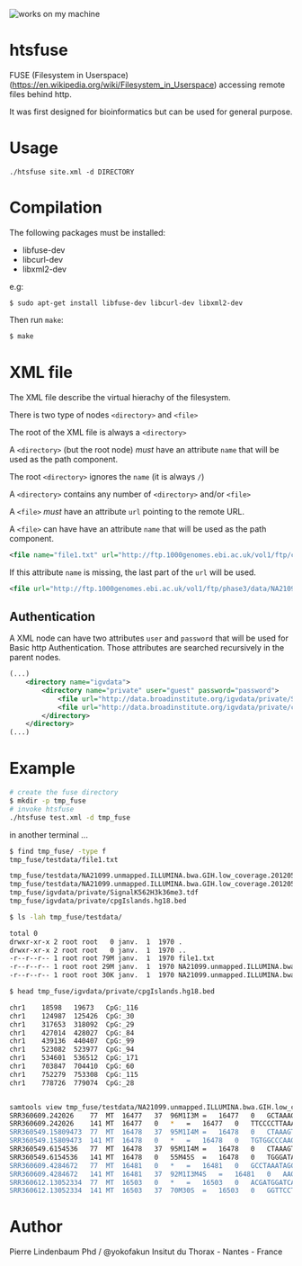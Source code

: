 ![works on my machine](https://img.shields.io/badge/works-on%20my%20machine-green.png)

# htsfuse


FUSE (Filesystem in Userspace) (https://en.wikipedia.org/wiki/Filesystem_in_Userspace) accessing remote files behind http. 

It was first designed for bioinformatics but can be used for general purpose.

# Usage

```
./htsfuse site.xml -d DIRECTORY
```

# Compilation

The following packages must be installed:

  * libfuse-dev
  * libcurl-dev
  * libxml2-dev

e.g: 

```
$ sudo apt-get install libfuse-dev libcurl-dev libxml2-dev
```

Then run `make`:


```bash
$ make
```

# XML file

The XML file describe the virtual hierachy of the filesystem.

There is two type of nodes `<directory>` and `<file>`

The root of the XML file is always a `<directory>`

A `<directory>` (but the root node) *must* have an attribute `name` that will be used as the path component.

The root `<directory>` ignores the `name` (it is always `/`)

A `<directory>` contains any number of  `<directory>` and/or `<file>`

A  `<file>` *must* have an attribute `url` pointing to the remote URL.

A  `<file>` can have have an attribute `name` that will be used as the path component. 

```xml
<file name="file1.txt" url="http://ftp.1000genomes.ebi.ac.uk/vol1/ftp/current.tree"/>
```

If this attribute  `name`  is missing, the last part of the `url` will be used.

```xml
<file url="http://ftp.1000genomes.ebi.ac.uk/vol1/ftp/phase3/data/NA21099/alignment/NA21099.unmapped.ILLUMINA.bwa.GIH.low_coverage.20120522.bam"/>
```

## Authentication

A XML node can have two attributes `user` and `password` that will be used for Basic http Authentication. Those attributes are searched recursively in the parent nodes.

```xml
(...)
	<directory name="igvdata">
		<directory name="private" user="guest" password="password">
			<file url="http://data.broadinstitute.org/igvdata/private/SignalK562H3k36me3.tdf"/>
			<file url="http://data.broadinstitute.org/igvdata/private/cpgIslands.hg18.bed"/>
		</directory>
	</directory>
(...)
```

# Example

```bash 
# create the fuse directory
$ mkdir -p tmp_fuse
# invoke htsfuse
./htsfuse test.xml -d tmp_fuse 
```

in another terminal ...

```bash 
$ find tmp_fuse/ -type f 
tmp_fuse/testdata/file1.txt

tmp_fuse/testdata/NA21099.unmapped.ILLUMINA.bwa.GIH.low_coverage.20120522.bam
tmp_fuse/testdata/NA21099.unmapped.ILLUMINA.bwa.GIH.low_coverage.20120522.bam.bai
tmp_fuse/igvdata/private/SignalK562H3k36me3.tdf 
tmp_fuse/igvdata/private/cpgIslands.hg18.bed

$ ls -lah tmp_fuse/testdata/

total 0
drwxr-xr-x 2 root root   0 janv.  1  1970 .
drwxr-xr-x 2 root root   0 janv.  1  1970 ..
-r--r--r-- 1 root root 79M janv.  1  1970 file1.txt
-r--r--r-- 1 root root 29M janv.  1  1970 NA21099.unmapped.ILLUMINA.bwa.GIH.low_coverage.20120522.bam
-r--r--r-- 1 root root 30K janv.  1  1970 NA21099.unmapped.ILLUMINA.bwa.GIH.low_coverage.20120522.bam.bai

$ head tmp_fuse/igvdata/private/cpgIslands.hg18.bed

chr1	18598	19673	CpG:_116
chr1	124987	125426	CpG:_30
chr1	317653	318092	CpG:_29
chr1	427014	428027	CpG:_84
chr1	439136	440407	CpG:_99
chr1	523082	523977	CpG:_94
chr1	534601	536512	CpG:_171
chr1	703847	704410	CpG:_60
chr1	752279	753308	CpG:_115
chr1	778726	779074	CpG:_28


samtools view tmp_fuse/testdata/NA21099.unmapped.ILLUMINA.bwa.GIH.low_coverage.20120522.bam MT | tail
SRR360609.242026	77	MT	16477	37	96M1I3M	=	16477	0	GCTAAAGTGAACTGTATCCGACATCTGGTTCCTACTTCAGGGTCATAGAGCCTAAATAGCCCACACGTTCCCCTTAAATAAGACATCACGATGGATCACA	9FIGIKLKKKLIMLKKKLLCLJLKLNKMKKLLNLJNLLLLMMHLKLLMLMKLNLLMLLMLMLLJMKDJLLMMILHLMILICKHHIKHJD=FFEHBIFCCC	X0:i:1	X1:i:0	MD:Z:47A45C5	RG:Z:SRR360609	AM:i:0	NM:i:3	SM:i:37XT:A:U
SRR360609.242026	141	MT	16477	0	*	=	16477	0	TTCCCCTTAAATAAGATATCACGATGGATCACAGGTCTATCACCCTATTAACCACTCACGGGAGCTCTCCATGCATTTGGTATTTTCGTCTGGGGGGTGT	43602>D?@J&1.-3'/*9.;698CDJC?FIJFJGGFGACD?CFFJ4IDE?CE?C9LCCCMMDLLEMNKKMMILKMLKILLDJJGLHCJILJJIIIIHIH	RG:Z:SRR360609
SRR360549.15809473	77	MT	16478	37	95M1I4M	=	16478	0	CTAAAGTGAACTGTATCCGACATCTGGTTCCTACTTCAGGGTCATAGAGCCTAAATAGCCCACACGTTCCCCTTAAATAAGACATCACGATGGATCACAG	9HHIILKLLLIMLLLLKKCMIMLKHMMLKKLNLINLLMMMMIKMLIMIMLLNMMMJMFLLLNJMJDKLLKIMLLMMJKJHIKFKJILHCKLKIIIEDCFF	X0:i:1	X1:i:0	MD:Z:46A45C5T0	RG:Z:SRR360549	AM:i:0	NM:i:4	SM:i:37XT:A:U
SRR360549.15809473	141	MT	16478	0	*	=	16478	0	TGTGGCCCAAGGTCTGTCCCCCTATTAACCGCTCACGGGAGCTCTCCATGCATTTGGTATTTTCGTCTGGGGGGTGTGCACGCGATAGCATTGCGAGACG	%%%%%%%%%%%%%%%%%%%%7388D?<242(1?/3'7>53DA9:EACEEE+BHJJJCH:F@97255C?IIGEEEF?GE?=>9JAIHGEEGJDD8<HFF?:	RG:Z:SRR360549
SRR360549.6154536	77	MT	16478	37	95M1I4M	=	16478	0	CTAAAGTGAACTGTATCCGACATCTGGTTCCTACTTCAGGGTCATAGAGCCTAAATAGCCCACACGTTCCCCTTAAATAAGACATCACGATGGATCACAG	7B?AACE>FFA?EFEEED?H8GF;JEFGBAEFGBFBFFHFDFFBIHD@C9:GHIIH<B?,?E:D9AIG?:;4GF;IDDH@IJ?FIDJDAH5C@BDBG;BF	X0:i:1	X1:i:0	MD:Z:46A45C5T0	RG:Z:SRR360549	AM:i:0	NM:i:4	SM:i:37XT:A:U
SRR360549.6154536	141	MT	16478	0	55M45S	=	16478	0	TGGGATAGGGCAGGAATCAAAGACAGATACTGCGGCATAGGGTGCTCCGGCTCCAGCGGCTCGCAATGCCATCGCCCGCCCCACACCCCGACGAAAATAC	8B:<=1#>3/05:2'BF@0A:D8=09AE=3EC0:%?ACB7D=4?:I@B0E;EAA%%%%%%%%%%%%%%%%%%%%%%%%%%%%%%%%%%%%%%%%%%%%%%	XC:i:55	RG:Z:SRR360549
SRR360609.4284672	77	MT	16481	0	*	=	16481	0	GCCTAAATAGCCCACACGTTCCCCTGTAATAAGACATCACGATGGATCNCAGGTCTATCACCCTATTAACCACTCACGGGAGCTCTCCATGCATTTGGTA	/71478=B;D56545-58A=(%#&B&/(-1:;8<58621453?>-:>6%9=>DE9@7@3+D;8KFIIGGE::9;8F9AHHIK9HDL=GFIJGGJHIHGHB	RG:Z:SRR360609
SRR360609.4284672	141	MT	16481	37	92M1I3M4S	=	16481	0	AAGTGAACTGTATCCGACATCTGGTTCCTACTTCAGGGTCATAGAGCCTAAATAGCCCACACGTTCCCCTTAAATAAGACATCACGATGGATCACAGGTC	7<E8EDBBHCCDE=EBFI:K89HHFBAAHC7JG9CDFFA@DH<FGMILGKCLL=ME7D74B><?=FEDDHI>ECGIDG9IGA3C>5<8@:=A;<4%%%%%	X0:i:1	X1:i:0	XC:i:96	MD:Z:43A45C5	RG:Z:SRR360609	AM:i:0	NM:i:3	SM:i:37	XT:A:U
SRR360612.13052334	77	MT	16503	0	*	=	16503	0	ACGATGGATCACAGGTCTATCACCCTATTAACCACTCACGGGAGCTCTCCATGCATTTGGTATTTTCGTCTGGGGGGTGTGCACGCGATAGCATTGCGAG	%%%%%%%%%%%%%%%%%%%%%%%%%%%%%%%%%%%D@;>;EE9D@F2E.*>DGD8GFHGCA6IHGI@=F?AD>DDFJJIJEG?E=9:GKFIGFJCIF?CF	RG:Z:SRR360612
SRR360612.13052334	141	MT	16503	37	70M30S	=	16503	0	GGTTCCTACTTCAGGGTCATAGAGCCTAAATAGCCCACACGTTCCCCTTAAATAAGACATCACGATGGATCACAGGCCTATCCCCCTATTACCCAATCAC	8>FF8C@CCI@7CEGKFK?=@A@D=?HDDD?ECEEA3;)2<A4@@EE9>A;DBD:?>?50956(=3@=<%%%%%%%%%%%%%%%%%%%%%%%%%%%%%%%	X0:i:1	X1:i:0	XC:i:70	MD:Z:21A45C2	RG:Z:SRR360612	AM:i:0	NM:i:2	SM:i:37	XT:A:U

```


# Author

Pierre Lindenbaum Phd / @yokofakun
Insitut du Thorax - Nantes - France
